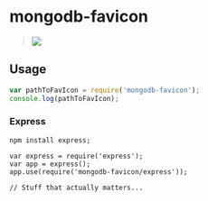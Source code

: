 # mongodb-favicon

> ![](favicon.ico)

## Usage

```javascript
var pathToFavIcon = require('mongodb-favicon');
console.log(pathToFavIcon);
```

### Express

```
npm install express;
```

```
var express = require('express');
var app = express();
app.use(require('mongodb-favicon/express'));

// Stuff that actually matters...
```

